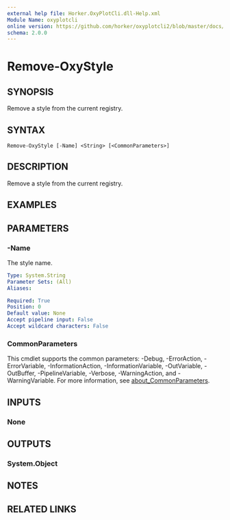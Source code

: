 ```yaml
---
external help file: Horker.OxyPlotCli.dll-Help.xml
Module Name: oxyplotcli
online version: https://github.com/horker/oxyplotcli2/blob/master/docs/cmdlets/Remove-OxyStyle.md https://github.com/horker/oxyplotcli2/blob/master/docs/cmdlets/Remove-OxyStyle.md https://github.com/horker/oxyplotcli2/blob/master/docs/cmdlets/Remove-OxyStyle.md
schema: 2.0.0
---
```


# Remove-OxyStyle

## SYNOPSIS
Remove a style from the current registry.

## SYNTAX

```
Remove-OxyStyle [-Name] <String> [<CommonParameters>]
```

## DESCRIPTION
Remove a style from the current registry.

## EXAMPLES

## PARAMETERS

### -Name
The style name.

```yaml
Type: System.String
Parameter Sets: (All)
Aliases:

Required: True
Position: 0
Default value: None
Accept pipeline input: False
Accept wildcard characters: False
```

### CommonParameters
This cmdlet supports the common parameters: -Debug, -ErrorAction, -ErrorVariable, -InformationAction, -InformationVariable, -OutVariable, -OutBuffer, -PipelineVariable, -Verbose, -WarningAction, and -WarningVariable. For more information, see [about_CommonParameters](http://go.microsoft.com/fwlink/?LinkID=113216).

## INPUTS

### None
## OUTPUTS

### System.Object
## NOTES

## RELATED LINKS
